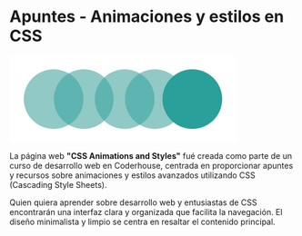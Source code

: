 # Apuntes - Animaciones y estilos en CSS

![](https://github.com/NicolasJNunez/Animations-and-Styles-in-CSS/blob/main/img/logo.png?raw=true)


La página web **"CSS Animations and Styles"** fué creada como parte de un curso de desarrollo web en Coderhouse, centrada en proporcionar apuntes y recursos sobre animaciones y estilos avanzados utilizando CSS (Cascading Style Sheets).

Quien quiera aprender sobre desarrollo web y entusiastas de CSS encontrarán una interfaz clara y organizada que facilita la navegación. El diseño minimalista y limpio se centra en resaltar el contenido principal.